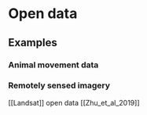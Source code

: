 # Open data

## Examples
### Animal movement data

### Remotely sensed imagery
[[Landsat]] open data [[Zhu_et_al_2019]]